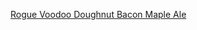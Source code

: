 ---
layout: post
wordpress_id: 1343
wordpress_url: http://noesbueno.com/archives/1343
date: '2011-11-23 12:59:32 -0600'
date_gmt: '2011-11-23 17:59:32 -0600'
body: |
  <p><a href="http://uncrate.com/stuff/rogue-voodoo-doughnut-bacon-maple-ale/">Rogue Voodoo Doughnut Bacon Maple Ale</a></p>
---